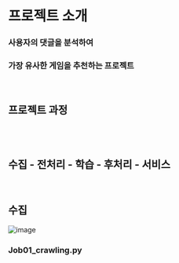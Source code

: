 # 프로젝트 소개
### 사용자의 댓글을 분석하여 
### 가장 유사한 게임을 추천하는 프로젝트
<br>


## 프로젝트 과정

<br>
<br>

## 수집 - 전처리 - 학습 - 후처리 - 서비스 
<br>

## 수집 
![image](https://user-images.githubusercontent.com/96555334/174032176-fe9017e1-bf7d-499c-8210-8a1817848cd3.png)
### Job01_crawling.py

